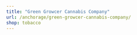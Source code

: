 ```yaml
---
title: "Green Growcer Cannabis Company"
url: /anchorage/green-growcer-cannabis-company/
shop: tobacco
---
```

